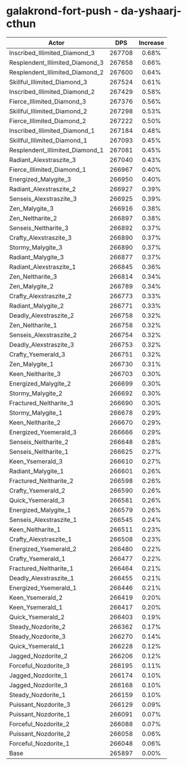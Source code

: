 # galakrond-fort-push - da-yshaarj-cthun
| Actor | DPS | Increase |
|---|:---:|:---:|
|Inscribed_Illimited_Diamond_3|267708|0.68%|
|Resplendent_Illimited_Diamond_3|267658|0.66%|
|Resplendent_Illimited_Diamond_2|267600|0.64%|
|Skillful_Illimited_Diamond_3|267524|0.61%|
|Inscribed_Illimited_Diamond_2|267429|0.58%|
|Fierce_Illimited_Diamond_3|267376|0.56%|
|Skillful_Illimited_Diamond_2|267298|0.53%|
|Fierce_Illimited_Diamond_2|267222|0.50%|
|Inscribed_Illimited_Diamond_1|267184|0.48%|
|Skillful_Illimited_Diamond_1|267093|0.45%|
|Resplendent_Illimited_Diamond_1|267081|0.45%|
|Radiant_Alexstraszite_3|267040|0.43%|
|Fierce_Illimited_Diamond_1|266967|0.40%|
|Energized_Malygite_3|266950|0.40%|
|Radiant_Alexstraszite_2|266927|0.39%|
|Senseis_Alexstraszite_3|266925|0.39%|
|Zen_Malygite_3|266916|0.38%|
|Zen_Neltharite_2|266897|0.38%|
|Senseis_Neltharite_3|266892|0.37%|
|Crafty_Alexstraszite_3|266890|0.37%|
|Stormy_Malygite_3|266890|0.37%|
|Radiant_Malygite_3|266877|0.37%|
|Radiant_Alexstraszite_1|266845|0.36%|
|Zen_Neltharite_3|266814|0.34%|
|Zen_Malygite_2|266789|0.34%|
|Crafty_Alexstraszite_2|266773|0.33%|
|Radiant_Malygite_2|266771|0.33%|
|Deadly_Alexstraszite_2|266758|0.32%|
|Zen_Neltharite_1|266758|0.32%|
|Senseis_Alexstraszite_2|266754|0.32%|
|Deadly_Alexstraszite_3|266753|0.32%|
|Crafty_Ysemerald_3|266751|0.32%|
|Zen_Malygite_1|266730|0.31%|
|Keen_Neltharite_3|266703|0.30%|
|Energized_Malygite_2|266699|0.30%|
|Stormy_Malygite_2|266692|0.30%|
|Fractured_Neltharite_3|266690|0.30%|
|Stormy_Malygite_1|266678|0.29%|
|Keen_Neltharite_2|266670|0.29%|
|Energized_Ysemerald_3|266666|0.29%|
|Senseis_Neltharite_2|266648|0.28%|
|Senseis_Neltharite_1|266625|0.27%|
|Keen_Ysemerald_3|266610|0.27%|
|Radiant_Malygite_1|266601|0.26%|
|Fractured_Neltharite_2|266598|0.26%|
|Crafty_Ysemerald_2|266590|0.26%|
|Quick_Ysemerald_3|266581|0.26%|
|Energized_Malygite_1|266579|0.26%|
|Senseis_Alexstraszite_1|266545|0.24%|
|Keen_Neltharite_1|266511|0.23%|
|Crafty_Alexstraszite_1|266508|0.23%|
|Energized_Ysemerald_2|266480|0.22%|
|Crafty_Ysemerald_1|266477|0.22%|
|Fractured_Neltharite_1|266464|0.21%|
|Deadly_Alexstraszite_1|266455|0.21%|
|Energized_Ysemerald_1|266446|0.21%|
|Keen_Ysemerald_2|266419|0.20%|
|Keen_Ysemerald_1|266417|0.20%|
|Quick_Ysemerald_2|266403|0.19%|
|Steady_Nozdorite_2|266362|0.17%|
|Steady_Nozdorite_3|266270|0.14%|
|Quick_Ysemerald_1|266228|0.12%|
|Jagged_Nozdorite_2|266206|0.12%|
|Forceful_Nozdorite_3|266195|0.11%|
|Jagged_Nozdorite_1|266174|0.10%|
|Jagged_Nozdorite_3|266168|0.10%|
|Steady_Nozdorite_1|266159|0.10%|
|Puissant_Nozdorite_3|266129|0.09%|
|Puissant_Nozdorite_1|266091|0.07%|
|Forceful_Nozdorite_2|266088|0.07%|
|Puissant_Nozdorite_2|266058|0.06%|
|Forceful_Nozdorite_1|266048|0.06%|
|Base|265897|0.00%|
